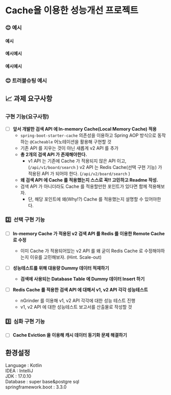 # Cache을 이용한 성능개선 프로젝트
### 😊 예시
#### 예시


#### 예시예시

#### 예시예시

### 😊 트러블슈팅 예시






## 📈 과제 요구사항
### 구현 기능(요구사항)

- [ ]  **앞서 개발한 검색 API 에 In-memory Cache(Local Memory Cache) 적용**
    - `spring-boot-starter-cache`  의존성을 이용하고 Spring AOP 방식으로 동작하는 `@Cacheable`  어노테이션을 활용해 구현할 것
    - 기존 API 를 지우는 것이 아닌 새롭게 v2 API 를 추가
    - **총 2개의 검색 API 가 존재해야한다.**
        - v1 API 는 기존에 Cache 가 적용되지 않은 API 이고, (`/api/v1/board/search` )
        v2 API 는 Redis Cache(선택 구현 기능) 가 적용된 API 가 되어야 한다. (`/api/v2/board/search` )
    - **왜 검색 API 에 Cache 를 적용했는지 스스로 꼭!! 고민하고 Readme 작성.**
    - 검색 API 가 아니더라도 Cache 를 적용할만한 포인트가 있다면 함께 적용해보자.
        - 단, 해당 포인트에 왜(Why!?) Cache 를 적용했는지 설명할 수 있어야한다.

### 2️⃣  선택 구현 기능
- [ ]  **In-memory Cache 가 적용된 v2 검색 API 를 Redis 를 이용한 Remote Cache 로 수정**
    - 이미 Cache 가 적용되어있는 v2 API 를 왜 굳이 Redis Cache 로 수정해야하는지 이유를 고민해보자. (Hint. Scale-out)
    
- [ ]  **성능테스트를 위해 대용량 Dummy 데이터 적재하기**
    - **검색에 사용되는 Database Table 에 Dummy 데이터 Insert 하기**
      
- [ ]  **Redis Cache 를 적용한 검색 API 에 대해서 v1, v2 API 각각 성능테스트**
    - nGrinder 를 이용해 v1, v2 API 각각에 대한 성능 테스트 진행
    - v1, v2 API 에 대한 성능테스트 보고서를 산출물로 작성할 것
    
### 3️⃣  심화 구현 기능
- [ ]  **Cache Eviction 을 이용해 캐시 데이터 동기화 문제 해결하기**
   

## 환경설정
Language : Kotlin  
IDEA : IntelliJ  
JDK : 17.0.10  
Database : super base&postgre sql  
springframework.boot : 3.3.0
